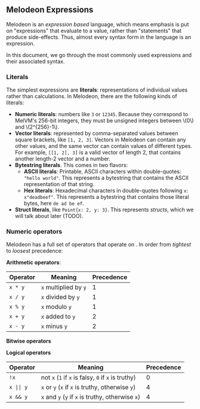 ## Melodeon Expressions

Melodeon is an _expression based_ language, which means emphasis is put on "expressions" that evaluate to a value, rather than "statements" that produce side-effects. Thus, almost every syntax form in the language is an expression.

In this document, we go through the most commonly used expressions and their associated syntax.

### Literals

The simplest expressions are **literals**: representations of individual values rather than calculations. In Melodeon, there are the following kinds of literals:

- **Numeric literals**: numbers like `3` or `12345`. Because they correspond to MelVM's 256-bit integers, they must be unsigned integers between \\(0\\) and \\(2^{256}-1\\).
- **Vector literals**: represented by comma-separated values between square brackets, like `[1, 2, 3]`. Vectors in Melodeon can contain any other values, and the same vector can contain values of different types. For example, `[[1, 2], 3]` is a valid vector of length 2, that contains another length-2 vector and a number.
- **Bytestring literals**. This comes in two flavors:
  - **ASCII literals**: Printable, ASCII characters within double-quotes: `"hello world"`. This represents a bytestring that contains the ASCII representation of that string.
  - **Hex literals**: Hexadecimal characters in double-quotes following `x`: `x"deadbeef"`. This represents a bytestring that contains those literal bytes, here `de ad be ef`.
- **Struct literals**, like `Point{x: 2, y: 3}`. This represents _structs_, which we will talk about later (TODO).

### Numeric operators

Melodeon has a full set of operators that operate on . In order from _tightest_ to _loosest_ precedence:

**Arithmetic operators**:

| Operator | Meaning               | Precedence |
| -------- | --------------------- | ---------- |
| `x * y`  | `x` multiplied by `y` | 1          |
| `x / y`  | `x` divided by `y`    | 1          |
| `x % y`  | `x` modulo `y`        | 1          |
| `x + y`  | `x` added to `y`      | 2          |
| `x - y`  | `x` minus `y`         | 2          |

**Bitwise operators**

**Logical operators**

| Operator   | Meaning                                             | Precedence |
| ---------- | --------------------------------------------------- | ---------- |
| `!x`       | not `x` (`1` if `x` is falsy, `0` if `x` is truthy) | 0          |
| `x \|\| y` | `x` or `y` (`x` if `x` is truthy, otherwise `y`)    | 4          |
| `x && y`   | `x` and `y` (`y` if `x` is truthy, otherwise `x`)   | 4          |

